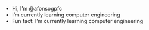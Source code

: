 - Hi, I’m @afonsogpfc 
- I’m currently learning computer engineering 
- Fun fact: I’m currently learning computer engineering

<!---
afonsogpfc/afonsogpfc is a ✨ special ✨ repository because its `README.md` (this file) appears on your GitHub profile.
You can click the Preview link to take a look at your changes.
--->
